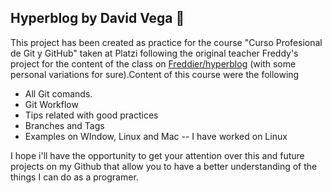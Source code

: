 ## Hyperblog by David Vega 👋

This project has been created as practice for the course "Curso Profesional de Git y GitHub" taken at Platzi following the original teacher Freddy's project for the content of the class on [Freddier/hyperblog](https://github.com/freddier/hyperblog) (with some personal variations for sure).Content of this course were the following


- All Git comands.
- Git Workflow 
- Tips related with good practices
- Branches and Tags
- Examples on WIndow, Linux and Mac
-- I have worked on Linux

I hope i'll have the opportunity to get your attention over this and future projects on my Github that allow you to have a better understanding of the things I can do as a programer. 